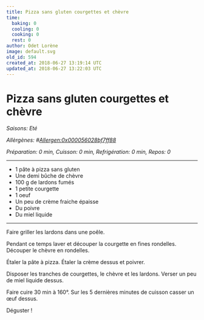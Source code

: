 ```yaml
---
title: Pizza sans gluten courgettes et chèvre
time:
  baking: 0
  cooling: 0
  cooking: 0
  rest: 0
author: Odet Lorène
image: default.svg
old_id: 594
created_at: 2018-06-27 13:19:14 UTC
updated_at: 2018-06-27 13:22:03 UTC
---
```


# Pizza sans gluten courgettes et chèvre



*Saisons: Eté*

*Allèrgènes: #<Allergen:0x000056028bf7ff88>*

*Préparation: 0 min, Cuisson: 0 min, Refrigération: 0 min, Repos: 0*

---

- 1 pâte à pizza sans gluten
- Une demi bûche de chèvre
- 100 g de lardons fumés
- 1 petite courgette
- 1 oeuf
- Un peu de crème fraiche épaisse
- Du poivre
- Du miel liquide

---

Faire griller les lardons dans une poêle. 

Pendant ce temps laver et découper la courgette en fines rondelles. Découper le chèvre en rondelles.

Étaler la pâte à pizza. Étaler la crème dessus et poivrer.

Disposer les tranches de courgettes, le chèvre et les lardons. Verser un peu de miel liquide dessus.

Faire cuire 30 min à 160°. Sur les 5 dernières minutes de cuisson casser un œuf dessus.

Déguster !
